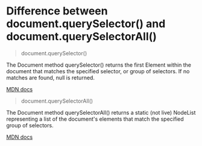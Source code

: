 # Difference between document.querySelector() and document.querySelectorAll()

> document​.query​Selector()

The Document method querySelector() returns the first Element within the document that matches the specified selector, or group of selectors. If no matches are found, null is returned.

[MDN
docs](https://developer.mozilla.org/en-US/docs/Web/API/Document/querySelector)

> document​.query​SelectorAll()

The Document method querySelectorAll() returns a static (not live) NodeList representing a list of the document's elements that match the specified group of selectors.

[MDN
docs](https://developer.mozilla.org/en-US/docs/Web/API/Document/querySelectorAll)